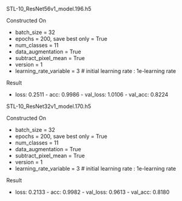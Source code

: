 STL-10_ResNet56v1_model.196.h5

Constructed On
 * batch_size = 32  
 * epochs = 200, save best only = True  
 * num_classes = 11
 * data_augmentation = True  
 * subtract_pixel_mean = True  
 * version = 1  
 * learning_rate_variable = 3 # initial learning rate : 1e-learning rate

Result 
  * loss: 0.2511 - acc: 0.9986 - val_loss: 1.0106 - val_acc: 0.8224
  
  
  
STL-10_ResNet32v1_model.170.h5

Constructed On
 * batch_size = 32  
 * epochs = 200, save best only = True  
 * num_classes = 11
 * data_augmentation = True  
 * subtract_pixel_mean = True  
 * version = 1  
 * learning_rate_variable = 3 # initial learning rate : 1e-learning rate

Result 
  * loss: 0.2133 - acc: 0.9982 - val_loss: 0.9613 - val_acc: 0.8180
